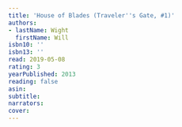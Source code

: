 ```yaml
---
title: 'House of Blades (Traveler''s Gate, #1)'
authors:
- lastName: Wight
  firstName: Will
isbn10: ''
isbn13: ''
read: 2019-05-08
rating: 3
yearPublished: 2013
reading: false
asin:
subtitle:
narrators:
cover:
---
```

